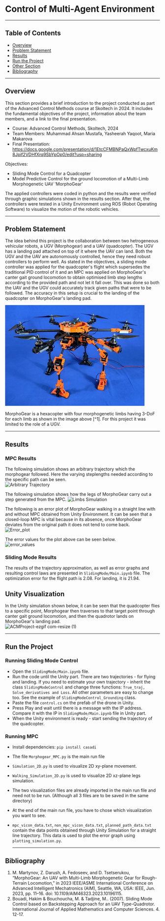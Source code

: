 # Control of Multi-Agent Environment

---

## Table of Contents

- [Overview](#overview)
- [Problem Statement](#problem-statement)
- [Results](#results)
- [Run the Project](#run-the-project)
- [Other Section](#other-section)
- [Bibliography](#bibliography)

---

## Overview
This section provides a brief introduction to the project conducted as part of the Advanced Control Methods course at Skoltech in 2024. It includes the fundamental objectives of the project, information about the team members, and a link to the final presentation.

- Course: Advanced Control Methods, Skoltech, 2024
- Team Members: Muhammad Ahsan Mustafa, Yasheerah Yaqoot, Maria Makarova
- Final Presentation: https://docs.google.com/presentation/d/1EtcCFMBNPaQxWpfTwcxuKm8Jpif2VDHfXrq9SbYpOp0/edit?usp=sharing

Objectives:
- Sliding Mode Control for a Quadcopter
- Model Predictive Control for the ground locomotion of a Multi-Limb Morphogenetic UAV 'MorphoGear'

The applied controllers were coded in python and the results were verified through graphic simulations shown in the results section. After that, the controllers were tested in a Unity Environment using ROS (Robot Operating Software) to visualize the motion of the robotic vehicles. 

---

## Problem Statement
<!-- This section delves into the specifics of the challenge tackled during the project. It provides context, outlines the objectives, and discusses the significance of the problem. -->

The idea behind this project is the collaboration between two hetrogeneous vehicular robots, a UGV (Morphogear) and a UAV (quadcopter). The UGV has a landing pad attached on top of it where the UAV can land. Both the UGV and the UAV are autonomously controlled, hence they need robust controllers to perform well. As stated in the objectives, a sliding mode controller was applied for the quadcopter's flight which supersedes the traditional PID control of it and an MPC was applied on MorphoGear's canter gait ground locomotion to obtain optimised limb step lengths according to the provided path and not let it fall over. This was done so both the UAV and the UGV could accurately track given paths that were to be followed. The accuracy in this setup is crucial to the landing of the quadcopter on MorphoGear's landing pad.

![MorphoGear](https://github.com/YasheerahYaqoot/acm_project/blob/main/MorphoGear.jpg)

MorphoGear is a hexacopter with four morphogenetic limbs having 3-DoF for each limb as shown in the image above [^1]. For this project it was limited to the role of a UGV.

<!-- ### Subsection (if any)
Subsections may be added to further break down the problem, provide background information, or elaborate on specific aspects that are crucial to understanding the project's scope. -->

---

## Results
### MPC Results
<!-- This is a comment -->
<!-- Detailed explanation of the findings, performance metrics, and outcomes of the project. This section may include graphs, tables, and other visual aids to support the results. -->

The following simulation shows an arbitrary trajectory which the morphogear followed. Here the varying steplengths needed according to the specific path can be seen.  
![Arbitrary Trajectory](https://github.com/YasheerahYaqoot/acm_project/assets/140263131/72acc1fb-397f-47f9-8eb2-e71c54063f1a)

The following simulation shows how the legs of MorphoGear carry out a step generated from the MPC. 
![Limbs Simulation](https://github.com/YasheerahYaqoot/acm_project/assets/140263131/cfd34b74-b26c-403f-9f66-7c85859b7bbe)

The following is an error plot of MorphoGear walking in a straight line with and without MPC obtained from Unity Environment. It can be seen that a closed-loop MPC is vital because in its absence, once MorphoGear deviates from the original path it does not tend to come back.  
![Error_plot](https://github.com/YasheerahYaqoot/acm_project/assets/140263131/937174e5-9ada-4d1f-bbfc-f5da0adf3172) 

The error values for the plot above can be seen below.  
![error_values](https://github.com/YasheerahYaqoot/acm_project/assets/140263131/8d485c47-4994-4b1c-be0f-f9c9c347173a)
### Sliding Mode Results
The results of the trajectory approximation, as well as error graphs and resulting control laws are presented in `SlidingMode/Main.ipynb` file. 
The optimization error for the flight path is 2.08. For landing, it is 21.94.


## Unity Visualization
In the Unity simulation shown below, it can be seen that the quadcopter flies to a specific point, Morphogear then traverses to that target point through canter gait ground locomotion, and then the quadrotor lands on MorphoGear's landing pad.  
![ACMProject-ezgif com-resize (1)](https://github.com/YasheerahYaqoot/acm_project/assets/140263131/249e84a4-3856-424f-8c10-e02e8c4cdd96)

---
<!-- ### Subsection (if any)
Subsections may be used to organize results into categories, discuss different algorithms or methods used, or compare various scenarios within the project. -->

## Run the Project
### Running Sliding Mode Control
- Open the `SlidingMode/Main.ipynb` file.
- Run the code until the Unity part. There are two trajectories - for flying and landing. If you need to estimate your own trajectory - inherit the class `SlidingModeControl` and change three functions: `True_traj, Solve_derivatives and Loss`. All other parameters are easy to change too. See the example of `SlidingModeControl_Grounding` class.
- Paste the file `control.cs` on the prefab of the drone in Unity.
- Press Play and wait until there is a message with the IP address. Compare it with the IP in `SlidingMode/Main.ipynb` file in Unity part.
- When the Unity environment is ready - start sending the trajectory of the quadcopter.
### Running MPC
- Install dependencies: `pip install casadi`
- The file `Morphogear_MPC.py` is the main run file
- `Simulation_2D.py` is used to visualize 2D xy-plane movement.
- `Walking_Simulation_2D.py` is used to visualize 2D xz-plane legs simulation.
- The two visualization files are already imported in the main run file and need not to be run. (Although all 3 files are to be saved in the same directory)
- At the end of the main run file, you have to chose which visualization you want to see.
- `mpc_vicon_data.txt`, `non_mpc_vicon_data.txt`, `planned_path_data.txt` contain the data points obtained through Unity Simulation for a straight line trajectory. This data is used to plot the error graph using `plotting_simulation.py`.

  ---

## Bibliography
1) M. Martynov, Z. Darush, A. Fedoseev, and D. Tsetserukou, “MorphoGear: An UAV with Multi-Limb Morphogenetic Gear for Rough-Terrain Locomotion,” in 2023 IEEE/ASME International Conference on Advanced Intelligent Mechatronics (AIM), Seattle, WA, USA: IEEE, Jun. 2023, pp. 11–16. doi: 10.1109/AIM46323.2023.10196115.
2) Bouadi, Hakim & Bouchoucha, M. & Tadjine, M.. (2007). Sliding Mode Control based on Backstepping Approach for an UAV Type-Quadrotor. International Journal of Applied Mathematics and Computer Sciences. 4. 12-17. 
